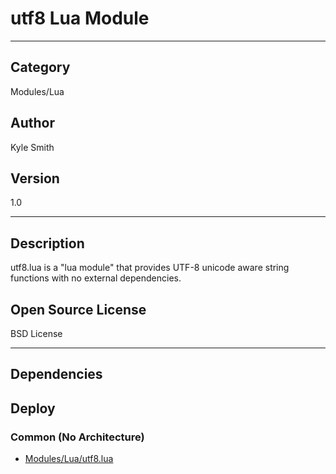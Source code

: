 # utf8 Lua Module
___

## Category
Modules/Lua

## Author
Kyle Smith

## Version
1.0

___

## Description
<p>utf8.lua is a "lua module" that provides UTF-8 unicode aware string functions with no external dependencies.</p>

<h2>Open Source License</h2>
<p>BSD License</p>


___

## Dependencies

## Deploy

### Common (No Architecture)

<ul>
<li><a href="https://gitlab.com/WeSuckLess/Reactor/-/blob/master/Atoms/com.KyleSmith.utf8/Modules/Lua/utf8.lua?ref_type=heads">Modules/Lua/utf8.lua</a></li>
</ul>
